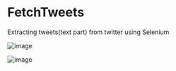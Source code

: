 # FetchTweets

Extracting tweets(text part) from twitter using Selenium

![image](https://user-images.githubusercontent.com/56937775/121824857-c1197d80-cccc-11eb-97f7-57e3a56e7a52.png) 

![image](https://user-images.githubusercontent.com/56937775/121824872-e908e100-cccc-11eb-8aa2-4b7f65411998.png)
